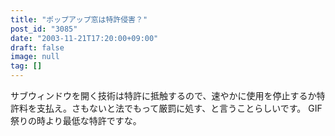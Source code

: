 ```yaml
---
title: "ポップアップ窓は特許侵害？"
post_id: "3085"
date: "2003-11-21T17:20:00+09:00"
draft: false
image: null
tag: []
---
```



サブウィンドウを開く技術は特許に抵触するので、速やかに使用を停止するか特許料を支払え。さもないと法でもって厳罰に処す、と言うことらしいです。 GIF 祭りの時より最低な特許ですな。
